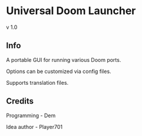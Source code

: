 # Universal Doom Launcher
v 1.0
## Info
A portable GUI for running various Doom ports.

Options can be customized via config files.

Supports translation files.

## Credits
Programming - Dem

Idea author - Player701 
